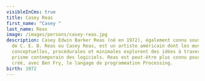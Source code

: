 ```yaml
---
visibleInCms: true
title: Casey Reas
first_name: "Casey "
last_name: Reas
image: /images/persons/casey-reas.jpg
description: Casey Edwin Barker Reas (né en 1972), également connu sous le nom
  de C. E. B. Reas ou Casey Reas, est un artiste américain dont les œuvres
  conceptuelles, procédurales et minimales explorent des idées à travers le
  prisme contemporain des logiciels. Reas est peut-être plus connu pour avoir
  créé, avec Ben Fry, le langage de programmation Processing.
birth: 1972
---
```

